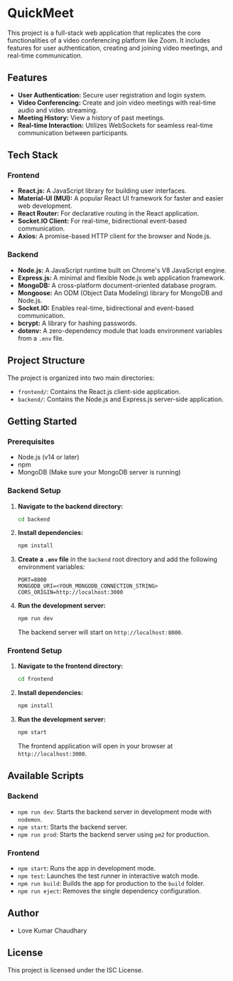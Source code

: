 # QuickMeet

This project is a full-stack web application that replicates the core functionalities of a video conferencing platform like Zoom. It includes features for user authentication, creating and joining video meetings, and real-time communication.

## Features

*   **User Authentication:** Secure user registration and login system.
*   **Video Conferencing:** Create and join video meetings with real-time audio and video streaming.
*   **Meeting History:** View a history of past meetings.
*   **Real-time Interaction:** Utilizes WebSockets for seamless real-time communication between participants.

## Tech Stack

### Frontend

*   **React.js:** A JavaScript library for building user interfaces.
*   **Material-UI (MUI):** A popular React UI framework for faster and easier web development.
*   **React Router:** For declarative routing in the React application.
*   **Socket.IO Client:** For real-time, bidirectional event-based communication.
*   **Axios:** A promise-based HTTP client for the browser and Node.js.

### Backend

*   **Node.js:** A JavaScript runtime built on Chrome's V8 JavaScript engine.
*   **Express.js:** A minimal and flexible Node.js web application framework.
*   **MongoDB:** A cross-platform document-oriented database program.
*   **Mongoose:** An ODM (Object Data Modeling) library for MongoDB and Node.js.
*   **Socket.IO:** Enables real-time, bidirectional and event-based communication.
*   **bcrypt:** A library for hashing passwords.
*   **dotenv:** A zero-dependency module that loads environment variables from a `.env` file.

## Project Structure

The project is organized into two main directories:

-   `frontend/`: Contains the React.js client-side application.
-   `backend/`: Contains the Node.js and Express.js server-side application.

## Getting Started

### Prerequisites

*   Node.js (v14 or later)
*   npm
*   MongoDB (Make sure your MongoDB server is running)

### Backend Setup

1.  **Navigate to the backend directory:**
    ```bash
    cd backend
    ```

2.  **Install dependencies:**
    ```bash
    npm install
    ```

3.  **Create a `.env` file** in the `backend` root directory and add the following environment variables:
    ```env
    PORT=8000
    MONGODB_URI=<YOUR_MONGODB_CONNECTION_STRING>
    CORS_ORIGIN=http://localhost:3000
    ```

4.  **Run the development server:**
    ```bash
    npm run dev
    ```
    The backend server will start on `http://localhost:8000`.

### Frontend Setup

1.  **Navigate to the frontend directory:**
    ```bash
    cd frontend
    ```

2.  **Install dependencies:**
    ```bash
    npm install
    ```

3.  **Run the development server:**
    ```bash
    npm start
    ```
    The frontend application will open in your browser at `http://localhost:3000`.

## Available Scripts

### Backend

-   `npm run dev`: Starts the backend server in development mode with `nodemon`.
-   `npm start`: Starts the backend server.
-   `npm run prod`: Starts the backend server using `pm2` for production.

### Frontend

-   `npm start`: Runs the app in development mode.
-   `npm test`: Launches the test runner in interactive watch mode.
-   `npm run build`: Builds the app for production to the `build` folder.
-   `npm run eject`: Removes the single dependency configuration.

## Author

-   Love Kumar Chaudhary

## License

This project is licensed under the ISC License.
